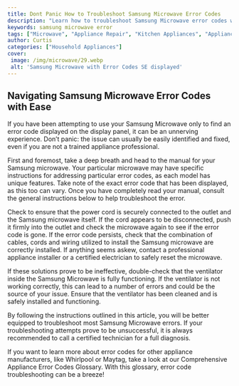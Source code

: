 ```yaml
---
title: Dont Panic How to Troubleshoot Samsung Microwave Error Codes
description: "Learn how to troubleshoot Samsung Microwave error codes with ease Find out which errors indicate a malfunctioning part and follow instructions to resolve them Dont Panic"
keywords: samsung microwave error
tags: ["Microwave", "Appliance Repair", "Kitchen Appliances", "Appliance Brand"]
author: Curtis
categories: ["Household Appliances"]
cover: 
 image: /img/microwave/29.webp
 alt: 'Samsung Microwave with Error Codes SE displayed'
---
```

## Navigating Samsung Microwave Error Codes with Ease
If you have been attempting to use your Samsung Microwave only to find an error code displayed on the display panel, it can be an unnerving experience. Don’t panic: the issue can usually be easily identified and fixed, even if you are not a trained appliance professional.

First and foremost, take a deep breath and head to the manual for your Samsung microwave. Your particular microwave may have specific instructions for addressing particular error codes, as each model has unique features. Take note of the exact error code that has been displayed, as this too can vary. Once you have completely read your manual, consult the general instructions below to help troubleshoot the error.

Check to ensure that the power cord is securely connected to the outlet and the Samsung microwave itself. If the cord appears to be disconnected, push it firmly into the outlet and check the microwave again to see if the error code is gone. If the error code persists, check that the combination of cables, cords and wiring utilized to install the Samsung microwave are correctly installed. If anything seems askew, contact a professional appliance installer or a certified electrician to safely reset the microwave.

If these solutions prove to be ineffective, double-check that the ventilator inside the Samsung Microwave is fully functioning. If the ventilator is not working correctly, this can lead to a number of errors and could be the source of your issue. Ensure that the ventilator has been cleaned and is safely installed and functioning.

By following the instructions outlined in this article, you will be better equipped to troubleshoot most Samsung Microwave errors. If your troubleshooting attempts prove to be unsuccessful, it is always recommended to call a certified technician for a full diagnosis.

If you want to learn more about error codes for other appliance manufacturers, like Whirlpool or Maytag, take a look at our Comprehensive Appliance Error Codes Glossary. With this glossary, error code troubleshooting can be a breeze!

